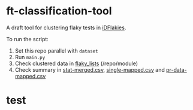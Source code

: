 # ft-classification-tool
A draft tool for clustering flaky tests in [iDFlakies](https://sites.google.com/view/flakytestdataset).

To run the script:
1. Set this repo parallel with `dataset`
2. Run `main.py`
3. Check clustered data in [flaky_lists](https://github.com/ailen-wrx/ft-classification-tool/tree/main/flaky_lists) (/repo/module)
4. Check summary in [stat-merged.csv](https://github.com/ailen-wrx/ft-classification-tool/blob/main/stat-merged.csv), [single-mapped.csv](https://github.com/ailen-wrx/ft-classification-tool/blob/main/single-mapped.csv) and [pr-data-mapped.csv](https://github.com/ailen-wrx/ft-classification-tool/blob/main/pr-data-mapped.csv)

# test
